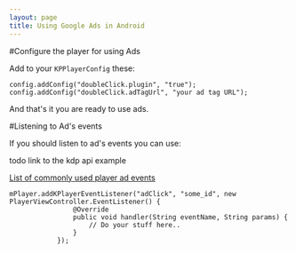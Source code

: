```yaml
---
layout: page
title: Using Google Ads in Android
---
```


#Configure the player for using Ads

Add to your `KPPlayerConfig` these:

```
config.addConfig("doubleClick.plugin", "true");
config.addConfig("doubleClick.adTagUrl", "your ad tag URL");
```

And that's it you are ready to use ads.

#Listening to Ad's events

If you should listen to ad's events you can use:

todo link to the kdp api example

[List of commonly used player ad events](https://github.com/kaltura/DeveloperPortalDocs/blob/master/documentation/media-player/Kaltura-Media-Player-API.md#commonly-used-player-ad-events-ad-sequence-events)

```
mPlayer.addKPlayerEventListener("adClick", "some_id", new PlayerViewController.EventListener() {
                @Override
                public void handler(String eventName, String params) {
                    // Do your stuff here..
                }
            });
```